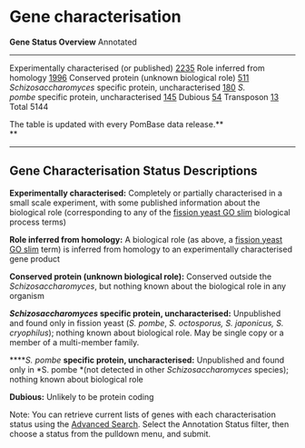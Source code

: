 # Gene characterisation

  **Gene Status Overview**                                  Annotated
  --------------------------------------------------------- -------------------------------------
  Experimentally characterised (or published)               [2235](http://www.pombase.org/spombe/related/PBO:0000001)
  Role inferred from homology                               [1996](http://www.pombase.org/spombe/related/PBO:0000002)
  Conserved protein (unknown biological role)               [511](http://www.pombase.org/spombe/related/PBO:0000003)
  *Schizosaccharomyces* specific protein, uncharacterised   [180](http://www.pombase.org/spombe/related/PBO:0017406)
  *S. pombe* specific protein, uncharacterised              [145](http://www.pombase.org/spombe/related/PBO:0017405)
  Dubious                                                   [54](http://www.pombase.org/spombe/related/PBO:0000006)
  Transposon                                                [13](http://www.pombase.org/spombe/related/PBO:0000007)
  Total                                                     5144

The table is updated with every PomBase data release.**\
**

------------------------------------------------------------------------

Gene Characterisation Status Descriptions
-----------------------------------------

**Experimentally characterised:** Completely or partially characterised
in a small scale experiment, with some published information about the
biological role (corresponding to any of the [fission yeast GO
slim](browse-curation/fission-yeast-go-slim-terms) biological process
terms)

**Role inferred from homology:** A biological role (as above, a [fission
yeast GO slim](browse-curation/fission-yeast-go-slim-terms) term) is
inferred from homology to an experimentally characterised gene product

**Conserved protein (unknown biological role):** Conserved outside the
*Schizosaccharomyces*, but nothing known about the biological role in
any organism

***Schizosaccharomyces* **specific protein, uncharacterised**:**
Unpublished and found only in fission yeast (*S. pombe*, *S. octosporus,
*S. japonicus, S. cryophilus**); nothing known about biological role.
May be single copy or a member of a multi-member family.

*****S. pombe* **specific protein, uncharacterised:** Unpublished and
found only in *S. pombe *(not detected in other *Schizosaccharomyces*
species); nothing known about biological role

**Dubious:** Unlikely to be protein coding

Note: You can retrieve current lists of genes with each characterisation
status using the [Advanced Search](http://www.pombase.org/spombe/query/builder). Select the
Annotation Status filter, then choose a status from the pulldown menu,
and submit.
